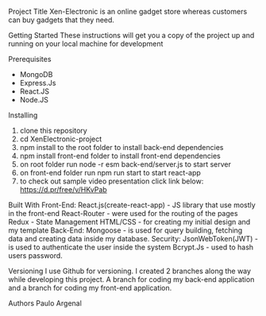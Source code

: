 Project Title
Xen-Electronic is an online gadget store whereas customers can buy gadgets that they need.

Getting Started
These instructions will get you a copy of the project up and running on your local machine for development  

Prerequisites
- MongoDB
- Express.Js
- React.JS
- Node.JS


Installing
1. clone this repository
2. cd XenElectronic-project
3. npm install to the root folder to install back-end dependencies
4. npm install front-end folder to install front-end dependencies
5. on root folder run node -r esm back-end/server.js to start server
6. on front-end folder run npm run start to start react-app
7. to check out sample video presentation click link below:
https://d.pr/free/v/HKvPab

Built With
Front-End: 
    React.js(create-react-app) - JS library that use mostly in the front-end
    React-Router - were used for the routing of the pages
    Redux - State Management
    HTML/CSS - for creating my initial design and my template
Back-End:
    Mongoose - is used for query building, fetching data and creating data inside my database.
Security: 
    JsonWebToken(JWT) - is used to authenticate the user inside the system
    Bcrypt.Js - used to hash users password.    

Versioning
I use Github for versioning.  I created 2 branches along the way while developing this project. A branch for coding my back-end application and a branch for coding my front-end application. 

Authors
Paulo Argenal 

